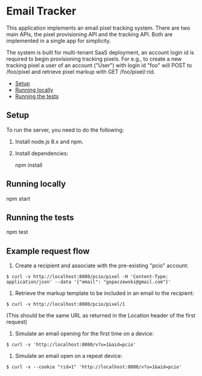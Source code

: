 # Email Tracker

This application implements an email pixel tracking system.  There are two main APIs, the pixel provisioning API and the tracking API.  Both are implemented in a single app for simplicity.

The system is built for multi-tenant SaaS deployment, an account login id is required to begin provisioning tracking pixels.  For e.g., to create a new tracking pixel a user of an account ("User") with login id "foo" will POST to /foo/pixel and retrieve pixel markup with GET /foo/pixel/:rid.

* [Setup](#setup)
* [Running locally](#running-locally)
* [Running the tests](#running-the-tests)

## Setup

To run the server, you need to do the following:
1.  Install node.js 8.x and npm.
1.  Install dependencies:

    npm install

## Running locally

npm start

## Running the tests

npm test

## Example request flow

1. Create a recipient and associate with the pre-existing "pcio" account:

  `$ curl -v http://localhost:8080/pcio/pixel -H 'Content-Type: application/json' --data '{"email": "gopaczewski@gmail.com"}'`

1. Retrieve the markup template to be included in an email to the recipient:

  `$ curl -v http://localhost:8080/pcio/pixel/1`

  (This should be the same URL as returned in the Location header of the first request)

1. Simulate an email opening for the first time on a device:

  `$ curl -v 'http://localhost:8080/v?u=1&aid=pcio'`

1. Simulate an email open on a repeat device:

  `$ curl -v --cookie "rid=1" 'http://localhost:8080/v?u=1&aid=pcio'`
